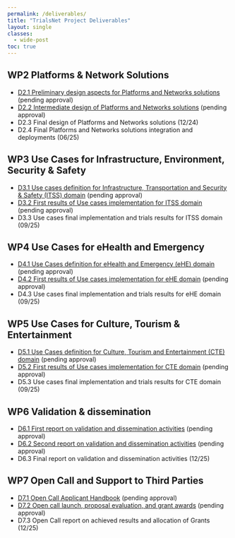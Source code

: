 ```yaml
---
permalink: /deliverables/
title: "TrialsNet Project Deliverables"
layout: single
classes:
  - wide-post
toc: true
---
```

## WP2 Platforms & Network Solutions

- [D2.1 Preliminary design aspects for Platforms and Networks solutions](https://zenodo.org/record/8108305) (pending approval)
- [D2.2	Intermediate design of Platforms and Networks solutions](https://zenodo.org/records/11127768) (pending approval)
- D2.3	Final design of Platforms and Networks solutions (12/24)
- D2.4	Final Platforms and Networks solutions integration and deployments (06/25)
		
## WP3 Use Cases for Infrastructure, Environment, Security & Safety

- [D3.1 Use cases definition for Infrastructure, Transportation and Security & Safety (ITSS) domain](https://zenodo.org/record/7944485#.ZGTAnexByrc) (pending approval)
- [D3.2 First results of Use cases implementation for ITSS domain](https://zenodo.org/records/10895792) (pending approval)
- D3.3 Use cases final implementation and trials results for ITSS domain (09/25)

## WP4 Use Cases for eHealth and Emergency

- [D4.1 Use Cases definition for eHealth and Emergency (eHE) domain](https://zenodo.org/record/7944692#.ZGTIG-xByrc) (pending approval)
- [D4.2 First results of Use cases implementation for eHE domain](https://zenodo.org/records/10902549) (pending approval)
- D4.3 Use cases final implementation and trials results for eHE domain (09/25)

## WP5 Use Cases for Culture, Tourism & Entertainment

- [D5.1 Use Cases definition for Culture, Tourism and Entertainment (CTE) domain](https://zenodo.org/record/7944732#.ZGTK_exByrc) (pending approval)
- [D5.2 First results of Use cases implementation for CTE domain](https://zenodo.org/records/10902824) (pending approval)
- D5.3 Use cases final implementation and trials results for CTE domain (09/25)

## WP6 Validation & dissemination 

- [D6.1 First report on validation and dissemination activities](https://zenodo.org/records/10058287) (pending approval)
- [D6.2 Second report on validation and dissemination activities](https://zenodo.org/records/14245268) (pending approval)
- D6.3 Final report on validation and dissemination activities (12/25)

## WP7 Open Call and Support to Third Parties 

- [D7.1 Open Call Applicant Handbook](https://zenodo.org/records/10232765) (pending approval)
- [D7.2 Open call launch, proposal evaluation, and grant awards](https://zenodo.org/records/13630132) (pending approval)
- D7.3 Open Call report on achieved results and allocation of Grants (12/25)
